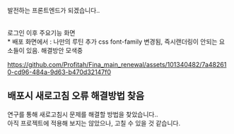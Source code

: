 발전하는 프론트엔드가 되겠습니다..

<Br> 로그인 이후 주요기능 화면 <Br> * 배포 화면에서 :  나만의 루틴 추가 css font-family 변경됨, 즉시랜더링이 안되는 요소들이 있음. 해결방안 모색중 <br>

https://github.com/Profitah/Fina_main_renewal/assets/101340482/7a482610-cd96-484a-9d63-b470d32147f0

## 배포시 새로고침 오류 해결방법 찾음
연구를 통해 새로고침시 문제를 해결할 방법을 찾았습니다.. <br>
아직 프로젝트에 적용해 보지는 않았으나, 고칠 수 있을 것 같습니다.
